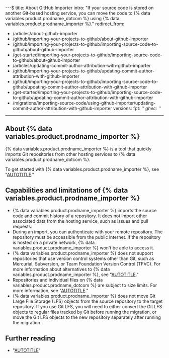 ---$
title: About GitHub Importer
intro: "If your source code is stored on another Git-based hosting service, you can move the code to {% data variables.product.prodname_dotcom %} using {% data variables.product.prodname_importer %}."
redirect_from:
  - /articles/about-github-importer
  - /github/importing-your-projects-to-github/about-github-importer
  - /github/importing-your-projects-to-github/importing-source-code-to-github/about-github-importer
  - /get-started/importing-your-projects-to-github/importing-source-code-to-github/about-github-importer
  - /articles/updating-commit-author-attribution-with-github-importer
  - /github/importing-your-projects-to-github/updating-commit-author-attribution-with-github-importer
  - /github/importing-your-projects-to-github/importing-source-code-to-github/updating-commit-author-attribution-with-github-importer
  - /get-started/importing-your-projects-to-github/importing-source-code-to-github/updating-commit-author-attribution-with-github-importer
  - /migrations/importing-source-code/using-github-importer/updating-commit-author-attribution-with-github-importer
versions:
  fpt: '*'
  ghec: '*'
---

## About {% data variables.product.prodname_importer %}

{% data variables.product.prodname_importer %} is a tool that quickly imports Git repositories from other hosting services to {% data variables.product.prodname_dotcom %}.

To get started with {% data variables.product.prodname_importer %}, see "[AUTOTITLE](/migrations/importing-source-code/using-github-importer/importing-a-repository-with-github-importer#importing-a-repository-with-github-importer)."

## Capabilities and limitations of {% data variables.product.prodname_importer %}

* {% data variables.product.prodname_importer %} imports the source code and commit history of a repository. It does not import other associated data from the hosting service, such as issues and pull requests.
* During an import, you can authenticate with your remote repository. The repository must be accessible from the public internet. If the repository is hosted on a private network, {% data variables.product.prodname_importer %} won't be able to access it.
* {% data variables.product.prodname_importer %} does not support repositories that use version control systems other than Git, such as Mercurial, Subversion, or Team Foundation Version Control (TFVC). For more information about alternatives to {% data variables.product.prodname_importer %}, see "[AUTOTITLE](/migrations/importing-source-code/using-the-command-line-to-import-source-code/about-source-code-imports-using-the-command-line)."
* Repositories and individual files on {% data variables.product.prodname_dotcom %} are subject to size limits. For more information, see "[AUTOTITLE](/repositories/working-with-files/managing-large-files/about-large-files-on-github)."
* {% data variables.product.prodname_importer %} does not move Git Large File Storage (LFS) objects from the source repository to the target repository. If you use Git LFS, you will need to either convert the Git LFS objects to regular files tracked by Git before running the migration, or move the Git LFS objects to the new repository separately after running the migration.

## Further reading

* "[AUTOTITLE](/migrations/importing-source-code/using-the-command-line-to-import-source-code/importing-an-external-git-repository-using-the-command-line)"
